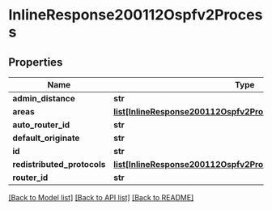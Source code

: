 # InlineResponse200112Ospfv2Process

## Properties
Name | Type | Description | Notes
------------ | ------------- | ------------- | -------------
**admin_distance** | **str** |  | [optional] 
**areas** | [**list[InlineResponse200112Ospfv2ProcessAreas]**](InlineResponse200112Ospfv2ProcessAreas.md) |  | [optional] 
**auto_router_id** | **str** |  | [optional] 
**default_originate** | **str** |  | [optional] 
**id** | **str** |  | [optional] 
**redistributed_protocols** | [**list[InlineResponse200112Ospfv2ProcessRedistributedProtocols]**](InlineResponse200112Ospfv2ProcessRedistributedProtocols.md) |  | [optional] 
**router_id** | **str** |  | [optional] 

[[Back to Model list]](../README.md#documentation-for-models) [[Back to API list]](../README.md#documentation-for-api-endpoints) [[Back to README]](../README.md)

